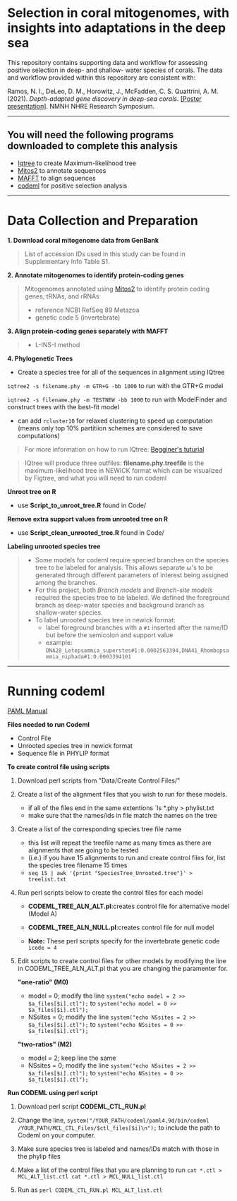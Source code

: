 # Selection in coral mitogenomes, with insights into adaptations in the deep sea 

This repository contains supporting data and workflow for assessing positive selection in deep- and shallow- water species of corals. 
The data and workflow provided within this repository are consistent with: 

Ramos, N. I., DeLeo, D. M., Horowitz, J., McFadden, C. S. Quattrini, A. M. (2021). *Depth-adapted gene discovery in deep-sea corals.* [[Poster presentation]](https://naturalhistory.si.edu/sites/default/files/media/file/nramosnhreposterfinaluploadblocked.pdf). NMNH NHRE Research Symposium. 


---
## You will need the following programs downloaded to complete this analysis 

- [Iqtree](http://www.iqtree.org) to create Maximum-likelihood tree
- [Mitos2](http://mitos2.bioinf.uni-leipzig.de/index.py) to annotate sequences
- [MAFFT](https://mafft.cbrc.jp/alignment/software/) to align sequences
- [codeml](http://abacus.gene.ucl.ac.uk/software/paml.html) for positive selection analysis 


--- 
# Data Collection and Preparation

**1. Download coral mitogenome data from GenBank** 
> List of accession IDs used in this study can be found in Supplementary Info Table S1. 

**2. Annotate mitogenomes to identify protein-coding genes** 

> Mitogenomes annotated using [Mitos2](http://mitos2.bioinf.uni-leipzig.de/index.py) to identify protein coding genes, tRNAs, and rRNAs
> - reference NCBI RefSeq 89 Metazoa 
> - genetic code 5 (invertebrate)

**3. Align protein-coding genes separately with MAFFT**

> - L-INS-I method 

**4. Phylogenetic Trees**

- Create a species tree for all of the sequences in alignment using IQtree

`iqtree2 -s filename.phy -m GTR+G -bb 1000` to run with the GTR+G model 

`iqtree2 -s filename.phy -m TESTNEW -bb 1000` to run with ModelFinder and construct trees with the best-fit model

- can add `rcluster10` for relaxed clustering to speed up computation (means only top 10% partitiion schemes are considered to save computations) 

> For more information on how to run IQtree: [Begginer's tuturial](http://www.iqtree.org/doc/Tutorial#choosing-the-right-substitution-model)

>IQtree will produce three outfiles: 
>**filename.phy.treefile** is the maximum-likelihood tree in NEWICK format which can be visualized by Figtree, and what you will need to run codeml

**Unroot tree on R**

- use **Script_to_unroot_tree.R** found in Code/

**Remove extra support values from unrooted tree on R** 

- use **Script_clean_unrooted_tree.R** found in Code/

**Labeling unrooted species tree** 

> - Some models for codeml require specied branches on the species tree to be labeled for analysis. This allows separate ω's to be generated through different parameters of interest being assigned among the branches. 
> - For this project, both *Branch models* and *Branch-site models* required the species tree to be labeled. We defined the foreground branch as deep-water species and background branch as shallow-water species. 
> - To label unrooted species tree in newick format: 
>	- label foreground branches with a `#1` inserted after the name/ID but before the semicolon and support value 
>	- example: `DNA28_Letepsammia_superstes#1:0.0002563394,DNA41_Rhombopsammia_niphada#1:0.0003394101`



---
# Running codeml 

[PAML Manual](http://abacus.gene.ucl.ac.uk/software/pamlDOC.pdf)

**Files needed to run Codeml** 

- Control File 
- Unrooted species tree in newick format
- Sequence file in PHYLIP format

**To create control file using scripts** 

1. 	Download perl scripts from "Data/Create Control Files/" 


2. 	Create a list of the alignment files that you wish to run for these models. 

	- if all of the files end in the same extentions `ls *.phy > phylist.txt 
	- make sure that the names/ids in file match the names on the tree 

3. 	Create a list of the corresponding species tree file name 


	- this list will repeat the treefile name as many times as there are alignments that are going to be tested
	- (i.e.) if you have 15 alignments to run and create control files for, list the species tree filename 15 times 
	- `seq 15 | awk '{print "SpeciesTree_Unrooted.tree"}' > treelist.txt`

4. 	Run perl scripts below to create the control files for each model 


	- **CODEML_TREE_ALN_ALT.pl**:creates control file for alternative model (Model A) 

	- **CODEML_TREE_ALN_NULL.pl**:creates control file for null model 
	
	- **Note:** These perl scripts specify for the invertebrate genetic code `icode = 4` 
	
	
5.	Edit scripts to create control files for other models by modifying the line in CODEML_TREE_ALN_ALT.pl that you are changing the paramenter for. 

	**"one-ratio" (M0)** 
	
	- model = 0; modify the line `system("echo model = 2 >> $a_files[$i].ctl");` to `system("echo model = 0 >> $a_files[$i].ctl");`
	- NSsites = 0; modify the line `system("echo NSsites = 2 >> $a_files[$i].ctl");` to `system("echo NSsites = 0 >> $a_files[$i].ctl");`
	
	**"two-ratios" (M2)** 
	
	- model = 2; keep line the same 
	- NSsites = 0; modify the line `system("echo NSsites = 2 >> $a_files[$i].ctl");` to `system("echo NSsites = 0 >> $a_files[$i].ctl");`


**Run CODEML using perl script**

1. Download perl script  **CODEML_CTL_RUN.pl** 

2. Change the line, `system("/YOUR_PATH/codeml/paml4.9d/bin/codeml /YOUR_PATH/MCL_CTL_Files/$ctl_files[$i]\n");` to include the path to Codeml on your computer.

3. Make sure species tree is labeled and names/IDs match with those in the phylip files

4. Make a list of the control files that you are planning to run `cat *.ctl > MCL_ALT_list.ctl cat *.ctl > MCL_NULL_list.ctl` 

5. Run as `perl CODEML_CTL_RUN.pl MCL_ALT_list.ctl` 
